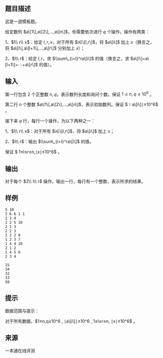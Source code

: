 ## 题目描述

这是一道模板题。

给定数列 $a\[1\],a\[2\],…,a\[n\]$，你需要依次进行 $q$ 个操作，操作有两类：

1、$l\\ r\\ x$：给定 $l,r,x$，对于所有 $i∈\[l,r\]$，将 $a\[i\]$ 加上 $x$（换言之，将 $a\[l\],a\[l+1\],…,a\[r\]$ 分别加上 $x$）；

2、$l\\ r$：给定 $l,r$，求 $\\sum\_{i=l}^ra\[i\]$ 的值（换言之，求 $a\[l\]+a\[l+1\]+⋯+a\[r\]$ 的值）。

## 输入

第一行包含 $2$ 个正整数 $n,q$，表示数列长度和询问个数。保证 $1≤n,q≤10^6$ 。

第二行 $n$ 个整数 $a\[1\],a\[2\],…,a\[n\]$，表示初始数列。保证 $∣a\[i\]∣≤10^6$ 。

接下来 $q$ 行，每行一个操作，为以下两种之一：

1、$l\\ r\\ x$：对于所有 $i∈\[l,r\]$，将 $a\[i\]$ 加上 $x$；

2、$l\\ r$：输出 $\\sum\_{i=l}^ra\[i\]$ 的值。

保证 $ 1≤l≤r≤n,∣x∣≤10^6$ 。

## 输出

对于每个 $2\\ l\\ r$ 操作，输出一行，每行有一个整数，表示所求的结果。

## 样例

```input1
5 10
2 6 6 1 1
2 1 4
1 2 5 10
2 1 3
2 2 3
1 2 2 8
1 2 3 7
1 4 4 10
2 1 2
1 4 5 6
2 3 4
```

```output1
15
34
32
33
50
```

## 提示

数据范围与提示：

对于所有数据，$1≤n,q≤10^6 , ∣a\[i\]∣≤10^6 , 1≤l≤r≤n, ∣x∣≤10^6$ 。


 ## 来源

 一本通在线评测 